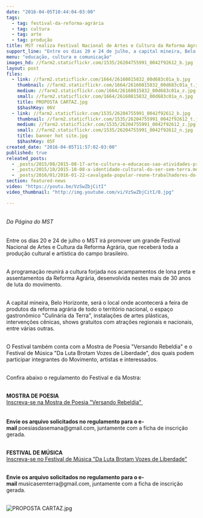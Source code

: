 ```yaml
---
date: "2016-04-05T10:44:04-03:00"
tags:
  - tag: festival-da-reforma-agrária
  - tag: cultura
  - tag: arte
  - tag: produção
title: MST realiza Festival Nacional de Artes e Cultura da Reforma Agrária
support_line: "Entre os dias 20 e 24 de julho, a capital mineira, Belo Horizonte, receberá toda a produção cultural e artística do campo brasileiro"
menu: "educação, cultura e comunicação"
images_hd: //farm2.staticflickr.com/1535/26204755991_0042f92612_b.jpg
layout: post
files:
  - link: //farm2.staticflickr.com/1664/26160815832_00d683c01a_b.jpg
    thumbnail: //farm2.staticflickr.com/1664/26160815832_00d683c01a_t.jpg
    medium: //farm2.staticflickr.com/1664/26160815832_00d683c01a_z.jpg
    small: //farm2.staticflickr.com/1664/26160815832_00d683c01a_n.jpg
    title: PROPOSTA CARTAZ.jpg
    $$hashKey: 06V
  - link: //farm2.staticflickr.com/1535/26204755991_0042f92612_b.jpg
    thumbnail: //farm2.staticflickr.com/1535/26204755991_0042f92612_t.jpg
    medium: //farm2.staticflickr.com/1535/26204755991_0042f92612_z.jpg
    small: //farm2.staticflickr.com/1535/26204755991_0042f92612_n.jpg
    title: banner hot site.jpg
    $$hashKey: 05F
created_date: "2016-04-05T11:57:02-03:00"
published: true
releated_posts:
  - _posts/2015/08/2015-08-17-arte-cultura-e-educacao-sao-atividades-protagonizadas-pela-juventude-no-norte-na-ba.md
  - _posts/2015/10/2015-10-08-a-identidade-cultural-do-ser-sem-terra.md
  - _posts/2016/01/2016-01-22-cavalgada-popular-reune-trabalhadores-do-campo-e-da-cidade-na-ba.md
section: featured-news
video: "https://youtu.be/VzSwZbjCitI"
video_thumbnail: "http://img.youtube.com/vi/VzSwZbjCitI/0.jpg"

---
```

<p><br />
<em style="line-height: 20.8px;">Da P&aacute;gina do MST</em></p>

<p><br />
Entre os dias 20 e 24 de julho o MST ir&aacute; promover um grande Festival Nacional de Artes e Cultura da Reforma Agr&aacute;ria,&nbsp;que receber&aacute; toda a produ&ccedil;&atilde;o cultural e art&iacute;stica do campo brasileiro.</p>

<p><br />
A programa&ccedil;&atilde;o reunir&aacute; a cultura forjada nos acampamentos de lona preta e assentamentos da Reforma Agr&aacute;ria, desenvolvida nestes mais de 30 anos de luta do movimento.&nbsp;</p>

<p><br />
A capital mineira, Belo Horizonte, ser&aacute; o local onde acontecer&aacute; a&nbsp;feira de produtos da reforma agr&aacute;ria de todo o territ&oacute;rio nacional, o espa&ccedil;o gastron&ocirc;mico &quot;Culin&aacute;ria da Terra&quot;, instala&ccedil;&otilde;es de artes pl&aacute;sticas, interven&ccedil;&otilde;es c&ecirc;nicas, shows gratuitos com atra&ccedil;&otilde;es regionais e nacionais, entre v&aacute;rias outras.&nbsp;</p>

<p><br />
O Festival tamb&eacute;m conta com a Mostra de Poesia &quot;Versando Rebeldia&quot; e o Festival de M&uacute;sica &quot;Da Luta Brotam Vozes de Liberdade&quot;, dos quais podem participar integrantes do Movimento, artistas e interessados.&nbsp;</p>

<p><br />
Confira abaixo o regulamento do Festival e da Mostra:</p>

<p><br />
<strong>MOSTRA DE POESIA</strong><br />
<a href="http://goo.gl/forms/Rm9e497Xlp">Inscreva-se na Mostra de Poesia &quot;Versando Rebeldia&quot;&nbsp;</a><br />
<br />
<br />
<strong>Envie os arquivo solicitados no regulamento para o e-mail&nbsp;</strong>poesiasdasemana@gmail.com, juntamente com a ficha de inscri&ccedil;&atilde;o gerada.</p>

<p><br />
<strong>FESTIVAL DE M&Uacute;SICA</strong><br />
<a href="http://goo.gl/forms/FFBEYLvIMv">Inscreva-se no Festival de M&uacute;sica &quot;Da Luta Brotam Vozes de Liberdade&quot;</a></p>

<p><br />
<strong>Envie os arquivo solicitados no regulamento para o e-mail&nbsp;</strong>musicasemterra@gmail.com, juntamente com a ficha de inscri&ccedil;&atilde;o gerada.<br />
&nbsp;</p>

<p><img alt="PROPOSTA CARTAZ.jpg" src="//farm2.staticflickr.com/1664/26160815832_00d683c01a_b.jpg" /></p>
